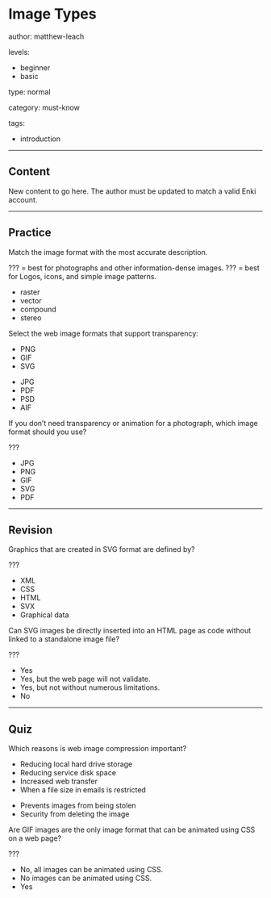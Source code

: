# Image Types
author: matthew-leach

levels:
  - beginner
  - basic

type: normal

category: must-know

tags:
  - introduction

---
## Content

New content to go here. The author must be updated to match a valid Enki account.

---
## Practice

Match the image format with the most accurate description.

??? = best for photographs and other information-dense images.
??? = best for Logos, icons, and simple image patterns.

* raster
* vector
* compound
* stereo

Select the web image formats that support transparency: 

+ PNG
+ GIF
+ SVG
- JPG
- PDF
- PSD
- AIF

If you don’t need transparency or animation for a photograph, which image format should you use?

???

* JPG 
* PNG
* GIF
* SVG
* PDF

---
## Revision

Graphics that are created in SVG format are defined by?

???

* XML
* CSS
* HTML
* SVX
* Graphical data

Can SVG images be directly inserted into an HTML page as code without linked to a standalone image file?

???

* Yes
* Yes, but the web page will not validate.
* Yes, but not without numerous limitations.
* No

---
## Quiz

Which reasons is web image compression important?

+ Reducing local hard drive storage
+ Reducing service disk space
+ Increased web transfer
+ When a file size in emails is restricted 
- Prevents images from being stolen 
- Security from deleting the image

Are GIF images are the only image format that can be animated using CSS on a web page?

???

* No, all images can be animated using CSS.
* No images can be animated using CSS.
* Yes

